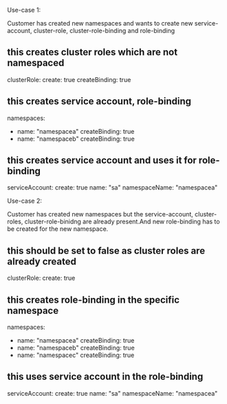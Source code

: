 Use-case 1:

Customer has created new namespaces and wants to create new service-account, cluster-role, cluster-role-binding and role-binding

## this creates cluster roles which are not namespaced
clusterRole:
  create: true
  createBinding: true

## this creates service account, role-binding
namespaces:
  - name: "namespacea"
    createBinding: true
  - name: "namespaceb"
    createBinding: true

## this creates service account and uses it for role-binding
serviceAccount:
  create: true
  name: "sa"
  namespaceName: "namespacea"


Use-case 2:

Customer has created new namespaces but the service-account, cluster-roles, cluster-role-binidng are already present.And new role-binding has to be created for the new namespace.

## this should be set to false as cluster roles are already created 
clusterRole:
  create: true

## this creates role-binding in the specific namespace
namespaces:
  - name: "namespacea"
    createBinding: true
  - name: "namespaceb"
    createBinding: true
  - name: "namespacec"
    createBinding: true

## this uses service account in the role-binding
serviceAccount:
  create: true
  name: "sa"
  namespaceName: "namespacea"